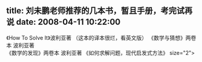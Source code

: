 title: 刘未鹏老师推荐的几本书，暂且手册，考完试再说
date: 2008-04-11 10:22:00
---

《How To Solve It》波利亚著 （这本的译本很烂，看英文版） 
《数学与猜想》两卷本 波利亚著   
《数学的发现》两卷本 波利亚著 
《如何求解问题，现代启发式方法》    size="2"> 
